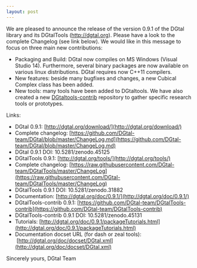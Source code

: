 ```yaml
---
layout: post
---
```

We are pleased to announce the release of the version 0.9.1 of the DGtal library and its DGtalTools (http://dgtal.org).
Please have a look to the complete Changelog (see link below). We would like in this message to focus on three main new contributions:

* Packaging and Build: DGtal now compiles on MS Windows (Visual Studio 14). Furthermore, several binary packages are now available on various linux distributions. DGtal requires now C++11 compilers.
* New features: beside many bugfixes and changes, a new Cubical Complex class has been added.
* New tools: many tools have been added to DGtaltools. We have also created a new [DGtaltools-contrib](http://github.com/DGtal-team/DGtalTools-contrib) repository to gather specific research tools or prototypes.


Links:

 * DGtal 0.9.1: [http://dgtal.org/download/](http://dgtal.org/download/)
 * Complete changelog: [https://github.com/DGtal-team/DGtal/blob/master/ChangeLog.md](https://github.com/DGtal-team/DGtal/blob/master/ChangeLog.md)
 * DGtal 0.9.1 DOI: 10.5281/zenodo.45125
 * DGtalTools 0.9.1: [http://dgtal.org/tools/](http://dgtal.org/tools/)
 * Complete changelog: [https://raw.githubusercontent.com/DGtal-team/DGtalTools/master/ChangeLog](https://raw.githubusercontent.com/DGtal-team/DGtalTools/master/ChangeLog)
 * DGtalTools 0.9.1 DOI: 10.5281/zenodo.31882
 * Documentation: [http://dgtal.org/doc/0.9.1/](http://dgtal.org/doc/0.9.1/)
 * DGtalTools-contrib 0.9.1: [https://github.com/DGtal-team/DGtalTools-contrib](https://github.com/DGtal-team/DGtalTools-contrib)
 * DGtalTools-contrib 0.9.1 DOI: 10.5281/zenodo.45131
 * Tutorials: [http://dgtal.org/doc/0.9.1/packageTutorials.html](http://dgtal.org/doc/0.9.1/packageTutorials.html)
 * Documentation docset URL (for dash or zeal tools):  [http://dgtal.org/doc/docset/DGtal.xml](http://dgtal.org/doc/docset/DGtal.xml)

Sincerely yours,
DGtal Team
